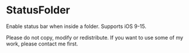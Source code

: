 # StatusFolder
Enable status bar when inside a folder.
Supports iOS 9-15.

Please do not copy, modify or redistribute. If you want to use some of my work, please contact me first.
